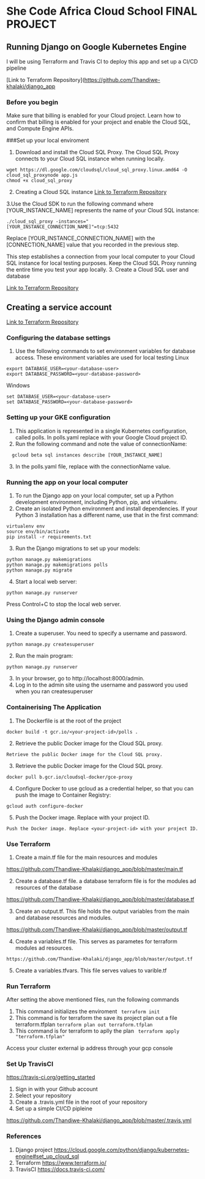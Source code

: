 # She Code Africa Cloud School FINAL PROJECT

## Running Django on Google Kubernetes Engine

I will be using Terraform and Travis CI to deploy this app and set up a CI/CD pipeline

[Link to Terraform Repository](https://github.com/Thandiwe-khalaki/django_app


### Before you begin

Make sure that billing is enabled for your Cloud project. Learn how to confirm that billing is enabled for your project and enable the Cloud SQL, and Compute Engine APIs.


###Set up your local enviroment 

1. Download and install the Cloud SQL Proxy. The Cloud SQL Proxy connects to your Cloud SQL instance when running locally.

```
wget https://dl.google.com/cloudsql/cloud_sql_proxy.linux.amd64 -O cloud_sql_proxynode app.js
chmod +x cloud_sql_proxy
```
2. Creating a Cloud SQL instance
[Link to Terraform Repository](https://cloud.google.com/sql/docs/postgres/create-instance)

3.Use the Cloud SDK to run the following command where [YOUR_INSTANCE_NAME] represents the name of your Cloud SQL instance:

```
./cloud_sql_proxy -instances="[YOUR_INSTANCE_CONNECTION_NAME]"=tcp:5432
```
Replace [YOUR_INSTANCE_CONNECTION_NAME] with the [CONNECTION_NAME] value that you recorded in the previous step.

This step establishes a connection from your local computer to your Cloud SQL instance for local testing purposes. Keep the Cloud SQL Proxy running the entire time you test your app locally.
3. Create a Cloud SQL user and database

[Link to Terraform Repository](https://cloud.google.com/sql/docs/postgres/create-manage-databases#create)

## Creating a service account
[Link to Terraform Repository](https://cloud.google.com/iam/docs/creating-managing-service-accounts)

### Configuring the database settings

1. Use the following commands to set environment variables for database access. These environment variables are used for local testing
Linux

```
export DATABASE_USER=<your-database-user>
export DATABASE_PASSWORD=<your-database-password>
```

Windows 

```
set DATABASE_USER=<your-database-user>
set DATABASE_PASSWORD=<your-database-password>
```

### Setting up your GKE configuration

1. This application is represented in a single Kubernetes configuration, called polls. In polls.yaml replace <your-project-id> with your Google Cloud project ID.
2. Run the following command and note the value of connectionName:
```
  gcloud beta sql instances describe [YOUR_INSTANCE_NAME]
```
3. In the polls.yaml file, replace <your-cloudsql-connection-string> with the connectionName value.

### Running the app on your local computer

1. To run the Django app on your local computer, set up a Python development environment, including Python, pip, and virtualenv.
2. Create an isolated Python environment and install dependencies. If your Python 3 installation has a different name, use that in the first command:
```
virtualenv env
source env/bin/activate
pip install -r requirements.txt
```
3. Run the Django migrations to set up your models:
```
python manage.py makemigrations
python manage.py makemigrations polls
python manage.py migrate

```
4. Start a local web server:
```
python manage.py runserver
```
Press Control+C to stop the local web server.

### Using the Django admin console

1. Create a superuser. You need to specify a username and password.
```
python manage.py createsuperuser
```
2. Run the main program:
```
python manage.py runserver

```
3. In your browser, go to http://localhost:8000/admin.
4. Log in to the admin site using the username and password you used when you ran createsuperuser

### Containerising The Application

1. The Dockerfile is at the root of the project
``` 
docker build -t gcr.io/<your-project-id>/polls .

```
2. Retrieve the public Docker image for the Cloud SQL proxy.
```
Retrieve the public Docker image for the Cloud SQL proxy.
```
3. Retrieve the public Docker image for the Cloud SQL proxy.

```
docker pull b.gcr.io/cloudsql-docker/gce-proxy

```
4. Configure Docker to use gcloud as a credential helper, so that you can push the image to Container Registry:

```
gcloud auth configure-docker

```
5. Push the Docker image. Replace <your-project-id> with your project ID.

```
Push the Docker image. Replace <your-project-id> with your project ID.
```
### Use Terraform 

1. Create a main.tf file for the main resources and modules

https://github.com/Thandiwe-Khalaki/django_app/blob/master/main.tf

2. Create a database.tf file. a database terraform file is for the modules ad resources of the database

https://github.com/Thandiwe-Khalaki/django_app/blob/master/database.tf

3. Create an output.tf. This file holds the output variables from the main and database resources and modules.

https://github.com/Thandiwe-Khalaki/django_app/blob/master/output.tf

4. Create a variables.tf file. This serves as parametes for terraform modules ad resources.

```
https://github.com/Thandiwe-Khalaki/django_app/blob/master/output.tf
```
5. Create a variables.tfvars. This file serves values to varible.tf

### Run Terraform

After setting the above mentioned files, run the following commands
1. This command initializes the enviroment
``` terraform init```
2. This command is for terraform the save its project plan out a file terraform.tfplan
``` terraform plan out terraform.tfplan ```
3. This command is for terraform to aplly the plan 
``` terraform apply "terraform.tfplan"```

Access your cluster external ip address through your gcp console

### Set Up TravisCI

https://travis-ci.org/getting_started

1. Sign in with your Github account
2. Select your repository
3. Create a .travis.yml file in the root of your repository
4. Set up a simple CI/CD pipleine

https://github.com/Thandiwe-Khalaki/django_app/blob/master/.travis.yml

### References 

1. Django project https://cloud.google.com/python/django/kubernetes-engine#set_up_cloud_sql
2. Terraform https://www.terraform.io/
3. TravisCI https://docs.travis-ci.com/



